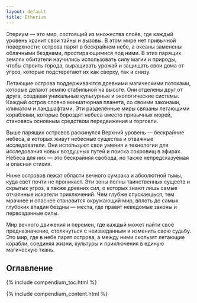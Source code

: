 ```yaml
---
layout: default
title: Etherium
---
```


Этериум — это мир, состоящий из множества слоёв, где каждый уровень хранит свои тайны и вызовы. В этом мире нет привычной поверхности: острова парят в бескрайнем небе, а океаны заменены облачными безднами, простирающимися под ними. В этих парящих землях обитатели научились использовать силу магии и природы, чтобы строить города, выращивать урожай и защищать свои дома от угроз, которые подстерегают их как сверху, так и снизу.

Летающие острова поддерживаются древними магическими потоками, которые делают землю стабильной на высоте. Они отделены друг от друга, создавая уникальные культурные и экологические системы. Каждый остров словно миниатюрная планета, со своими законами, климатом и ландшафтами. Эти разделённые миры связаны летающими кораблями, которые бороздят небеса вместо привычных морей, становясь основным средством передвижения и торговли.

Выше парящих островов раскинулся Верхний уровень — бескрайние небеса, в которых живут небесные существа и отважные исследователи. Они используют свои умения и технологии для исследования новых воздушных путей и поиска сокровищ в эфирах. Небеса для них — это бескрайняя свобода, но также непредсказуемая и опасная стихия.

Ниже островов лежат области вечного сумрака и абсолютной тьмы, куда свет почти не проникает. Эти зоны полны таинственных существ и скрытых угроз, а также древних сил, о которых знают лишь самые отчаянные искатели приключений. Чем глубже спускаешься, тем мрачнее и опаснее становится окружающий мир, вплоть до самых глубоких впадин бездны — места, где правят неведомые законы и первозданные силы.

Мир вечного движения и перемен, где каждый может найти своё предназначение, столкнуться с неизведанным и изменить свою судьбу. Это мир, где в небе парят острова, а между ними скользят летающие корабли, соединяя жизни, культуры и приключения в единую магическую ткань.

## Оглавление

{% include compendium_toc.html %}

{% include compendium_content.html %}
